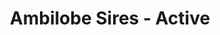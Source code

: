 ---
title: "Ambilobe Sires - Active"
header_title: "iPardalis male panther chameleon breeders"
description : "All of our active male panther chameleon breeders here at iPardalis"
keywords: ["YBBB Ambilobe Panther Chameleons", "RBBB Ambilobe Panther Chameleons"]
draft: false
---